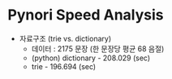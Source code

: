 
# Pynori Speed Analysis

* 자료구조 (trie vs. dictionary)
   * 데이터 : 2175 문장 (한 문장당 평균 68 음절)
   * (python) dictionary - 208.029 (sec)
   * trie - 196.694 (sec) 
